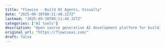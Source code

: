 ```yaml
---
title: "Flowise - Build AI Agents, Visually"
date: "2025-09-30T00:11:40.327Z"
lastmod: "2025-09-30T00:11:40.327Z"
categories: ["AI tools"]
description: "Open source generative AI development platform for building AI agents, LLM orchestration, and more"
original_url: "https://flowiseai.com/"
draft: false
---
```

